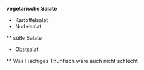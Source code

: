 
**vegetarische Salate**
- Kartoffelsalat
- Nudelsalat

** süße Salate
- Obstsalat

** Was Fischiges
Thunfisch wäre auch nicht schlecht


